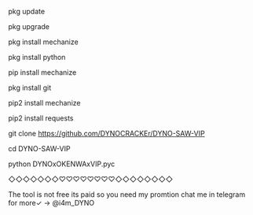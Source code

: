 pkg update

pkg upgrade

pkg install mechanize

pkg install python

pip install mechanize

pkg install git

pip2 install mechanize

pip2 install requests

git clone https://github.com/DYNOCRACKEr/DYNO-SAW-VIP

cd DYNO-SAW-VIP

python DYNOxOKENWAxVIP.pyc


◇◇◇◇◇◇◇♡♡♡♡♡♡♡♡◇◇◇◇◇◇◇◇

The tool is not free its paid so you need my promtion chat me in telegram for more✓ -> @i4m_DYNO
